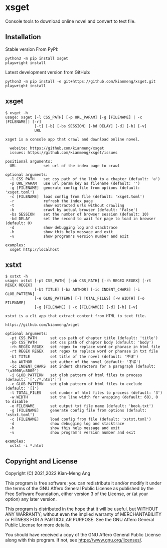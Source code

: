 # xsget

Console tools to download online novel and convert to text file.

## Installation

Stable version From PyPI:

```console
python3 -m pip install xsget
playwright install
```

Latest development version from GitHub:

```console
python3 -m pip install -e git+https://github.com/kianmeng/xsget.git
playwright install
```

## xsget

```console
$ xsget -h
usage: xsget [-l CSS_PATH] [-p URL_PARAM] [-g [FILENAME] | -c [FILENAME]] [-r]
             [-t] [-b] [-bs SESSION] [-bd DELAY] [-d] [-h] [-v]
             URL

xsget is a console app that crawl and download online novel.

  website: https://github.com/kianmeng/xsget
  issues: https://github.com/kianmeng/xsget/issues

positional arguments:
  URL            set url of the index page to crawl

optional arguments:
  -l CSS_PATH    set css path of the link to a chapter (default: 'a')
  -p URL_PARAM   use url param key as filename (default: '')
  -g [FILENAME]  generate config file from options (default: 'xsget.toml')
  -c [FILENAME]  load config from file (default: 'xsget.toml')
  -r             refresh the index page
  -t             show extracted urls without crawling
  -b             crawl by actual browser (default: 'False')
  -bs SESSION    set the number of browser session (default: 10)
  -bd DELAY      set the second to wait for page to load in browser (default: 0)
  -d             show debugging log and stacktrace
  -h             show this help message and exit
  -v             show program's version number and exit

examples:
  xsget http://localhost
```

## xstxt

```console
$ xstxt -h
usage: xstxt [-pt CSS_PATH] [-pb CSS_PATH] [-rh REGEX REGEX] [-rt REGEX REGEX]
             [-bt TITLE] [-ba AUTHOR] [-ic INDENT_CHARS] [-i GLOB_PATTERN]
             [-e GLOB_PATTERN] [-l TOTAL_FILES] [-w WIDTH] [-o FILENAME]
             [-g [FILENAME] | -c [FILENAME]] [-d] [-h] [-v]

xstxt is a cli app that extract content from HTML to text file.

https://github.com/kianmeng/xsget

optional arguments:
  -pt CSS_PATH      set css path of chapter title (default: 'title')
  -pb CSS_PATH      set css path of chapter body (default: 'body')
  -rh REGEX REGEX   set regex to replace word or pharase in html file
  -rt REGEX REGEX   set regex to replace word or pharase in txt file
  -bt TITLE         set title of the novel (default: '不详')
  -ba AUTHOR        set author of the novel (default: '不详')
  -ic INDENT_CHARS  set indent characters for a paragraph (default: '\u3000\u3000')
  -i GLOB_PATTERN   set glob pattern of html files to process (default: '['./*.html']')
  -e GLOB_PATTERN   set glob pattern of html files to exclude (default: '[]')
  -l TOTAL_FILES    set number of html files to process (default: '3')
  -w WIDTH          set the line width for wrapping (default: 60), 0 to disable
  -o FILENAME       set output txt file name (default: 'book.txt')
  -g [FILENAME]     generate config file from options (default: 'xstxt.toml')
  -c [FILENAME]     load config from file (default: 'xstxt.toml')
  -d                show debugging log and stacktrace
  -h                show this help message and exit
  -v                show program's version number and exit

examples:
  xstxt -i *.html
```

## Copyright and License

Copyright (C) 2021,2022 Kian-Meng Ang

This program is free software: you can redistribute it and/or modify it under
the terms of the GNU Affero General Public License as published by the Free
Software Foundation, either version 3 of the License, or (at your option) any
later version.

This program is distributed in the hope that it will be useful, but WITHOUT ANY
WARRANTY; without even the implied warranty of MERCHANTABILITY or FITNESS FOR A
PARTICULAR PURPOSE. See the GNU Affero General Public License for more details.

You should have received a copy of the GNU Affero General Public License along
with this program. If not, see <https://www.gnu.org/licenses/>.
